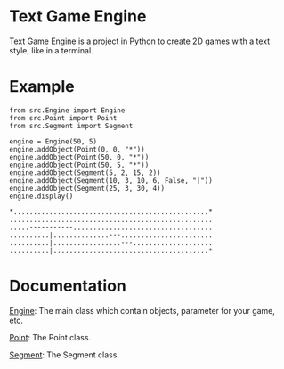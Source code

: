 # Text Game Engine

Text Game Engine is a project in Python to create 2D games with a text style, like in a terminal.

# Example

```
from src.Engine import Engine
from src.Point import Point
from src.Segment import Segment

engine = Engine(50, 5)
engine.addObject(Point(0, 0, "*"))
engine.addObject(Point(50, 0, "*"))
engine.addObject(Point(50, 5, "*"))
engine.addObject(Segment(5, 2, 15, 2))
engine.addObject(Segment(10, 3, 10, 6, False, "|"))
engine.addObject(Segment(25, 3, 30, 4))
engine.display()
```
```
*.................................................*
...................................................
.....-----------...................................
..........|..............---.......................
..........|.................---....................
..........|.......................................*
```

# Documentation

[Engine](doc/Engine.md): The main class which contain objects, parameter for your game, etc.

[Point](doc/Point.md): The Point class.

[Segment](doc/Segment.md): The Segment class.
